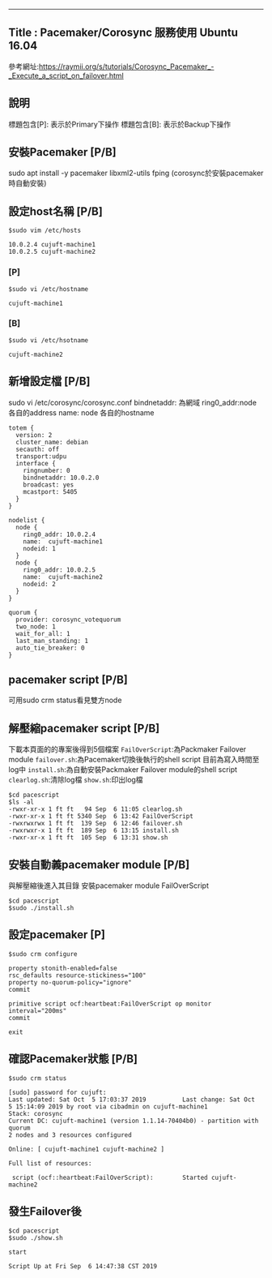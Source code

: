 ----
Title : Pacemaker/Corosync 服務使用 Ubuntu 16.04
----
參考網址:https://raymii.org/s/tutorials/Corosync_Pacemaker_-_Execute_a_script_on_failover.html

## 說明
標題包含[P]: 表示於Primary下操作
標題包含[B]: 表示於Backup下操作

## 安裝Pacemaker [P/B]
sudo apt install -y pacemaker libxml2-utils fping
(corosync於安裝pacemaker時自動安裝)

## 設定host名稱 [P/B]
```shell
$sudo vim /etc/hosts

10.0.2.4 cujuft-machine1
10.0.2.5 cujuft-machine2
```

### [P]
```shell
$sudo vi /etc/hostname

cujuft-machine1
```
### [B]
```shell
$sudo vi /etc/hsotname 

cujuft-machine2
```

## 新增設定檔 [P/B]
sudo vi /etc/corosync/corosync.conf
bindnetaddr: 為網域
ring0_addr:node 各自的address
name: node 各自的hostname
```shell
totem {
  version: 2
  cluster_name: debian
  secauth: off
  transport:udpu
  interface {
    ringnumber: 0
    bindnetaddr: 10.0.2.0
    broadcast: yes
    mcastport: 5405
  }
}

nodelist {
  node {
    ring0_addr: 10.0.2.4
    name:  cujuft-machine1
    nodeid: 1
  }
  node {
    ring0_addr: 10.0.2.5
    name:  cujuft-machine2
    nodeid: 2
  }
}

quorum {
  provider: corosync_votequorum
  two_node: 1
  wait_for_all: 1
  last_man_standing: 1
  auto_tie_breaker: 0
}
```
## pacemaker script [P/B]
可用sudo crm status看見雙方node

## 解壓縮pacemaker script [P/B]
下載本頁面的的專案後得到5個檔案
`FailOverScript`:為Packmaker Failover module
`failover.sh`:為Pacemaker切換後執行的shell script 目前為寫入時間至log中
`install.sh`:為自動安裝Packmaker Failover module的shell script
`clearlog.sh`:清除log檔
`show.sh`:印出log檔

```shell
$cd pacescript 
$ls -al
-rwxr-xr-x 1 ft ft   94 Sep  6 11:05 clearlog.sh
-rwxr-xr-x 1 ft ft 5340 Sep  6 13:42 FailOverScript
-rwxrwxrwx 1 ft ft  139 Sep  6 12:46 failover.sh
-rwxrwxr-x 1 ft ft  189 Sep  6 13:15 install.sh
-rwxr-xr-x 1 ft ft  105 Sep  6 13:31 show.sh
```

## 安裝自動義pacemaker module [P/B] 
與解壓縮後進入其目錄 
安裝pacemaker module FailOverScript
```shell
$cd pacescript
$sudo ./install.sh
```

## 設定pacemaker [P]
```shell
$sudo crm configure 

property stonith-enabled=false 
rsc_defaults resource-stickiness="100"
property no-quorum-policy="ignore"
commit

primitive script ocf:heartbeat:FailOverScript op monitor interval="200ms"
commit

exit 
```

## 確認Pacemaker狀態 [P/B]
```shell
$sudo crm status

[sudo] password for cujuft:
Last updated: Sat Oct  5 17:03:37 2019          Last change: Sat Oct  5 15:14:09 2019 by root via cibadmin on cujuft-machine1
Stack: corosync
Current DC: cujuft-machine1 (version 1.1.14-70404b0) - partition with quorum
2 nodes and 3 resources configured

Online: [ cujuft-machine1 cujuft-machine2 ]

Full list of resources:

 script (ocf::heartbeat:FailOverScript):        Started cujuft-machine2

 ```

## 發生Failover後 
```shell
$cd pacescript
$sudo ./show.sh

start

Script Up at Fri Sep  6 14:47:38 CST 2019

```
